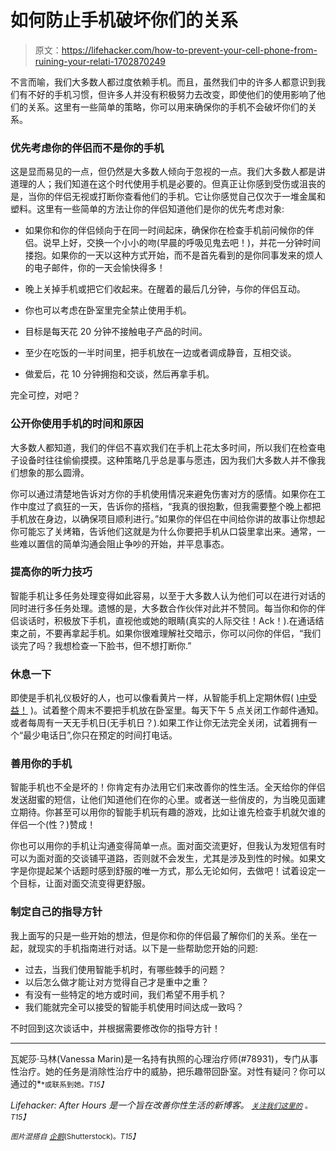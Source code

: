 # 如何防止手机破坏你们的关系

> 原文：<https://lifehacker.com/how-to-prevent-your-cell-phone-from-ruining-your-relati-1702870249>

不言而喻，我们大多数人都过度依赖手机。而且，虽然我们中的许多人都意识到我们有不好的手机习惯，但许多人并没有积极努力去改变，即使他们的使用影响了他们的关系。这里有一些简单的策略，你可以用来确保你的手机不会破坏你们的关系。



### 优先考虑你的伴侣而不是你的手机

这是显而易见的一点，但仍然是大多数人倾向于忽视的一点。我们大多数人都是讲道理的人；我们知道在这个时代使用手机是必要的。但真正让你感到受伤或沮丧的是，当你的伴侣无视或打断你查看他们的手机。它让你感觉自己仅次于一堆金属和塑料。这里有一些简单的方法让你的伴侣知道他们是你的优先考虑对象:

*   如果你和你的伴侣倾向于在同一时间起床，确保你在检查手机前问候你的伴侣。说早上好，交换一个小小的吻(早晨的呼吸见鬼去吧！)，并花一分钟时间搂抱。如果你的一天以这种方式开始，而不是首先看到的是你同事发来的烦人的电子邮件，你的一天会愉快得多！

*   晚上关掉手机或把它们收起来。在醒着的最后几分钟，与你的伴侣互动。
*   你也可以考虑在卧室里完全禁止使用手机。
*   目标是每天花 20 分钟不接触电子产品的时间。
*   至少在吃饭的一半时间里，把手机放在一边或者调成静音，互相交谈。
*   做爱后，花 10 分钟拥抱和交谈，然后再拿手机。

完全可控，对吧？

### 公开你使用手机的时间和原因

大多数人都知道，我们的伴侣不喜欢我们在手机上花太多时间，所以我们在检查电子设备时往往偷偷摸摸。这种策略几乎总是事与愿违，因为我们大多数人并不像我们想象的那么圆滑。

你可以通过清楚地告诉对方你的手机使用情况来避免伤害对方的感情。如果你在工作中度过了疯狂的一天，告诉你的搭档，“我真的很抱歉，但我需要整个晚上都把手机放在身边，以确保项目顺利进行。”如果你的伴侣在中间给你讲的故事让你想起你可能忘了关烤箱，告诉他们这就是为什么你要把手机从口袋里拿出来。通常，一些难以置信的简单沟通会阻止争吵的开始，并平息事态。

### 提高你的听力技巧

智能手机让多任务处理变得如此容易，以至于大多数人认为他们可以在进行对话的同时进行多任务处理。遗憾的是，大多数合作伙伴对此并不赞同。每当你和你的伴侣谈话时，积极放下手机，直视他或她的眼睛(真实的人际交往！Ack！).在通话结束之前，不要再拿起手机。如果你很难理解社交暗示，你可以问你的伴侣，“我们谈完了吗？我想检查一下脸书，但不想打断你.”

### 休息一下

即使是手机礼仪极好的人，也可以像看黄片一样，从智能手机上定期休假( [)中受益！](http://afterhours.lifehacker.com/how-to-have-a-healthy-relationship-with-porn-1699290646) )。试着整个周末不要把手机放在卧室里。每天下午 5 点关闭工作邮件通知。或者每周有一天无手机日(无手机日？).如果工作让你无法完全关闭，试着拥有一个“最少电话日”,你只在预定的时间打电话。

### 善用你的手机

智能手机也不全是坏的！你肯定有办法用它们来改善你的性生活。全天给你的伴侣发送甜蜜的短信，让他们知道他们在你的心里。或者送一些俏皮的，为当晚见面建立期待。你甚至可以用你的智能手机玩有趣的游戏，比如让谁先检查手机就欠谁的伴侣一个(性？)赞成！

你也可以用你的手机让沟通变得简单一点。面对面交流更好，但我认为发短信有时可以为面对面的交谈铺平道路，否则就不会发生，尤其是涉及到性的时候。如果文字是你提起某个话题时感到舒服的唯一方式，那么无论如何，去做吧！试着设定一个目标，让面对面交流变得更舒服。

### 制定自己的指导方针

我上面写的只是一些开始的想法，但是你和你的伴侣最了解你们的关系。坐在一起，就现实的手机指南进行对话。以下是一些帮助您开始的问题:

*   过去，当我们使用智能手机时，有哪些棘手的问题？
*   以后怎么做才能让对方觉得自己才是重中之重？
*   有没有一些特定的地方或时间，我们希望不用手机？
*   我们能就完全可以接受的智能手机使用时间达成一致吗？

不时回到这次谈话中，并根据需要修改你的指导方针！

* * *

瓦妮莎·马林(Vanessa Marin)是一名持有执照的心理治疗师(#78931)，专门从事性治疗。她的任务是消除性治疗中的威胁，把乐趣带回卧室。对性有疑问？你可以通过的[<small></small>](mailto:Vanessa.Marin@Lifehacker.com)*<small>*或联系到她。*T15】</small>*

*Lifehacker: After Hours 是一个旨在改善你性生活的新博客。 [<small>*关注我们这里的*</small>](https://twitter.com/LHAfterHours) <small>*。*T15】</small>*

*<small>*图片混搭自*</small> [<small>*企鹅*</small>](http://www.shutterstock.com/pic-265319387/stock-vector-happy-valentines-day-smart-phone-couple-on-hand-flat-icon-vector-illustration.html)<small>*(Shutterstock)。*T15】</small>*